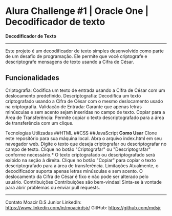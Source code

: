 # Alura Challenge #1 | Oracle One | Decodificador de texto

**Decodificador de Texto**

---
Este projeto é um decodificador de texto simples desenvolvido como parte de um desafio de programação. 
Ele permite que você criptografe e descriptografe mensagens de texto usando a Cifra de César.

**Funcionalidades**
---
Criptografia: 
Codifica um texto de entrada usando a Cifra de César com um deslocamento predefinido.
Descriptografia: 
Decodifica um texto criptografado usando a Cifra de César com o mesmo deslocamento usado na criptografia.
Validação de Entrada: 
Garante que apenas letras minúsculas e sem acento sejam inseridas no campo de texto.
Copiar para a Área de Transferência: 
Permite copiar o texto descriptografado para a área de transferência com um clique.

Tecnologias Utilizadas
##HTML
##CSS
##JavaScript
**Como Usar**
Clone este repositório para sua máquina local.
Abra o arquivo index.html em seu navegador web.
Digite o texto que deseja criptografar ou descriptografar no campo de texto.
Clique no botão "Criptografar" ou "Descriptografar" conforme necessário.*
O texto criptografado ou descriptografado será exibido na seção à direita.
Clique no botão "Copiar" para copiar o texto descriptografado para a área de transferência.
Limitações
Atualmente, o decodificador suporta apenas letras minúsculas e sem acento.
O deslocamento da Cifra de César é fixo e não pode ser alterado pelo usuário.
Contribuições
Contribuições são bem-vindas! Sinta-se à vontade para abrir problemas ou enviar pull requests.


---
Contato
Moacir D.S Junior
LinkedIn: https://www.linkedin.com/in/moacirdsjr/
GitHub: https://github.com/mdsjr
